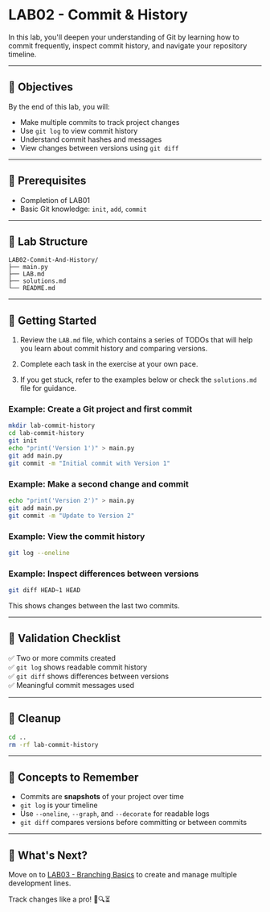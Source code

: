 # LAB02 - Commit & History

In this lab, you'll deepen your understanding of Git by learning how to commit frequently, inspect commit history, and navigate your repository timeline.

---

## 🎯 Objectives

By the end of this lab, you will:
- Make multiple commits to track project changes
- Use `git log` to view commit history
- Understand commit hashes and messages
- View changes between versions using `git diff`

---

## 🧰 Prerequisites

- Completion of LAB01
- Basic Git knowledge: `init`, `add`, `commit`

---

## 📁 Lab Structure

```
LAB02-Commit-And-History/
├── main.py
├── LAB.md
├── solutions.md
└── README.md
```

---

## 🚀 Getting Started

1. Review the `LAB.md` file, which contains a series of TODOs that will help you learn about commit history and comparing versions.

2. Complete each task in the exercise at your own pace.

3. If you get stuck, refer to the examples below or check the `solutions.md` file for guidance.

### Example: Create a Git project and first commit

```bash
mkdir lab-commit-history
cd lab-commit-history
git init
echo "print('Version 1')" > main.py
git add main.py
git commit -m "Initial commit with Version 1"
```

### Example: Make a second change and commit

```bash
echo "print('Version 2')" > main.py
git add main.py
git commit -m "Update to Version 2"
```

### Example: View the commit history

```bash
git log --oneline
```

### Example: Inspect differences between versions

```bash
git diff HEAD~1 HEAD
```
This shows changes between the last two commits.

---

## 🧪 Validation Checklist

✅ Two or more commits created  
✅ `git log` shows readable commit history  
✅ `git diff` shows differences between versions  
✅ Meaningful commit messages used

---

## 🧹 Cleanup
```bash
cd ..
rm -rf lab-commit-history
```

---

## 🧠 Concepts to Remember
- Commits are **snapshots** of your project over time
- `git log` is your timeline
- Use `--oneline`, `--graph`, and `--decorate` for readable logs
- `git diff` compares versions before committing or between commits

---

## 💬 What's Next?
Move on to [LAB03 - Branching Basics](../LAB03-Branching-Basics/) to create and manage multiple development lines.

Track changes like a pro! 📝🔍⏳